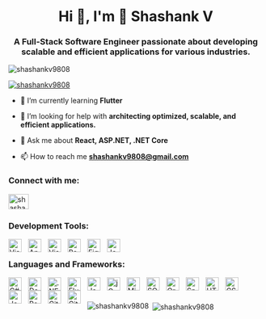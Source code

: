 <h1 align="center">Hi 👋, I'm 🚀 Shashank V</h1>
<h3 align="center">A Full-Stack Software Engineer passionate about developing scalable and efficient applications for various industries.</h3>

<p align="left"> <img src="https://komarev.com/ghpvc/?username=shashankv9808&label=Profile%20views&color=0e75b6&style=flat" alt="shashankv9808" /> </p>

<p align="left">
  <a href="https://github.com/ryo-ma/github-profile-trophy">
  <img src="https://github-profile-trophy.vercel.app/?username=shashankv9808&row=2&column=3" alt="shashankv9808" />
</a> 
</p>

- 🌱 I’m currently learning **Flutter**

- 🤝 I’m looking for help with **architecting optimized, scalable, and efficient applications.**

- 💬 Ask me about **React, ASP.NET, .NET Core**

- 📫 How to reach me **shashankv9808@gmail.com**

<h3 align="left">Connect with me:</h3>
<p align="left">
  <a href="https://linkedin.com/in/shashankvmurthy" target="blank"><img align="center" src="https://raw.githubusercontent.com/rahuldkjain/github-profile-readme-generator/master/src/images/icons/Social/linked-in-alt.svg" alt="shashankvmurthy" height="30" width="40" />
  </a>
</p>

<h3 align="left"> Development Tools:</h3>
<img align="left" alt="Visual Studio Code" tooltip="Visual Studio Code" width="26px" style="padding-right:10px;" src="https://cdn.jsdelivr.net/gh/devicons/devicon/icons/vscode/vscode-original.svg" />
<img align="left" alt="Android Studio" width="26px" style="padding-right:10px;" src="https://cdn.jsdelivr.net/gh/devicons/devicon@latest/icons/androidstudio/androidstudio-original.svg" />
<img align="left" alt="Visual Studio" width="26px" style="padding-right:10px;" src="https://cdn.jsdelivr.net/gh/devicons/devicon@latest/icons/visualstudio/visualstudio-original.svg" />
<img align="left" alt="Postman" width="26px" style="padding-right:10px;" src="https://cdn.jsdelivr.net/gh/devicons/devicon@latest/icons/postman/postman-original.svg" />
<img align="left" alt="Figma" width="26px" style="padding-right:10px;" src="https://cdn.jsdelivr.net/gh/devicons/devicon@latest/icons/figma/figma-original.svg" />
<img align="left" alt="Jenkins" width="26px" style="padding-right:10px;" src="https://cdn.jsdelivr.net/gh/devicons/devicon@latest/icons/jenkins/jenkins-original.svg" />

<br />

<h3 align="left"> Languages and Frameworks:</h3>
<img align="left" alt="C#" width="26px" style="padding-right:10px;" src="https://cdn.jsdelivr.net/gh/devicons/devicon@latest/icons/csharp/csharp-original.svg" />
<img align="left" alt="Dart" width="26px" style="padding-right:10px;" src="https://cdn.jsdelivr.net/gh/devicons/devicon@latest/icons/dart/dart-original.svg" />
<img align="left" alt=".NET" width="26px" style="padding-right:10px;" src="https://cdn.jsdelivr.net/gh/devicons/devicon@latest/icons/dot-net/dot-net-original.svg" />
<img align="left" alt="Flutter" width="26px" style="padding-right:10px;" src="https://cdn.jsdelivr.net/gh/devicons/devicon@latest/icons/flutter/flutter-original.svg" />
<img align="left" alt="Java" width="26px" style="padding-right:10px;" src="https://cdn.jsdelivr.net/gh/devicons/devicon@latest/icons/java/java-original.svg" />
<img align="left" alt="jQuery" width="26px" style="padding-right:10px;" src="https://cdn.jsdelivr.net/gh/devicons/devicon@latest/icons/jquery/jquery-original.svg" />
<img align="left" alt="Microsoft SQL Server" width="26px" style="padding-right:10px;" src="https://cdn.jsdelivr.net/gh/devicons/devicon@latest/icons/microsoftsqlserver/microsoftsqlserver-original.svg" />
<img align="left" alt="SQL" width="26px" style="padding-right:10px;" src="https://cdn.jsdelivr.net/gh/devicons/devicon@latest/icons/sqldeveloper/sqldeveloper-original.svg" />
<img align="left" alt="Oracle Server" width="26px" style="padding-right:10px;" src="https://cdn.jsdelivr.net/gh/devicons/devicon@latest/icons/oracle/oracle-original.svg" />
<img align="left" alt="Spring Boot" width="26px" style="padding-right:10px;" src="https://cdn.jsdelivr.net/gh/devicons/devicon@latest/icons/spring/spring-original.svg" />
<img align="left" alt="HTML5" width="26px" style="padding-right:10px;" src="https://cdn.jsdelivr.net/gh/devicons/devicon/icons/html5/html5-original.svg" />
<img align="left" alt="CSS3" width="26px" style="padding-right:10px;" src="https://cdn.jsdelivr.net/gh/devicons/devicon/icons/css3/css3-original.svg" />
<img align="left" alt="JavaScript" width="26px" style="padding-right:10px;" src="https://cdn.jsdelivr.net/gh/devicons/devicon/icons/javascript/javascript-original.svg" />
<img align="left" alt="React" width="26px" style="padding-right:10px;" src="https://cdn.jsdelivr.net/gh/devicons/devicon/icons/react/react-original.svg" />
<img align="left" alt="Git" width="26px" style="padding-right:10px;" src="https://cdn.jsdelivr.net/gh/devicons/devicon/icons/git/git-original.svg" />
<img align="left" alt="GitHub" width="26px" style="padding-right:10px;" src="https://user-images.githubusercontent.com/3369400/139447912-e0f43f33-6d9f-45f8-be46-2df5bbc91289.png" />

<br />
<br />

<p>
  <img align="left" src="https://github-readme-stats.vercel.app/api/top-langs?username=shashankv9808&show_icons=true&locale=en&layout=compact" alt="shashankv9808" />
</p>

<p>&nbsp;<img align="center" src="https://github-readme-stats.vercel.app/api?username=shashankv9808&show_icons=true&locale=en" alt="shashankv9808" /></p>

<!--<p><img align="center" src="https://github-readme-streak-stats.herokuapp.com/?user=shashankv9808&" alt="shashankv9808" /></p>-->

